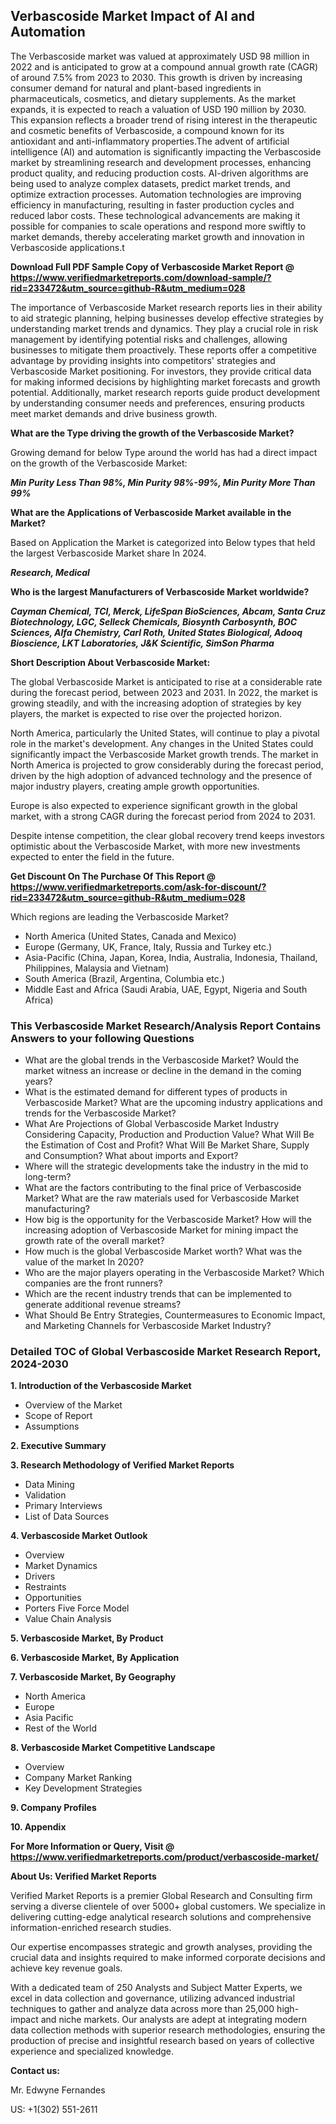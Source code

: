 <h2>Verbascoside Market Impact of AI and Automation</h2>The Verbascoside market was valued at approximately USD 98 million in 2022 and is anticipated to grow at a compound annual growth rate (CAGR) of around 7.5% from 2023 to 2030. This growth is driven by increasing consumer demand for natural and plant-based ingredients in pharmaceuticals, cosmetics, and dietary supplements. As the market expands, it is expected to reach a valuation of USD 190 million by 2030. This expansion reflects a broader trend of rising interest in the therapeutic and cosmetic benefits of Verbascoside, a compound known for its antioxidant and anti-inflammatory properties.The advent of artificial intelligence (AI) and automation is significantly impacting the Verbascoside market by streamlining research and development processes, enhancing product quality, and reducing production costs. AI-driven algorithms are being used to analyze complex datasets, predict market trends, and optimize extraction processes. Automation technologies are improving efficiency in manufacturing, resulting in faster production cycles and reduced labor costs. These technological advancements are making it possible for companies to scale operations and respond more swiftly to market demands, thereby accelerating market growth and innovation in Verbascoside applications.t</p><p id="" class=""><strong>Download Full PDF Sample Copy of Verbascoside Market Report @ <a href="https://www.verifiedmarketreports.com/download-sample/?rid=233472&utm_source=github-R&utm_medium=028" target="_blank">https://www.verifiedmarketreports.com/download-sample/?rid=233472&utm_source=github-R&utm_medium=028</a></strong></p><p>The importance of&nbsp;Verbascoside Market research reports lies in their ability to aid strategic planning, helping businesses develop effective strategies by understanding market trends and dynamics. They play a crucial role in risk management by identifying potential risks and challenges, allowing businesses to mitigate them proactively. These reports offer a competitive advantage by providing insights into competitors' strategies and Verbascoside Market positioning. For investors, they provide critical data for making informed decisions by highlighting market forecasts and growth potential. Additionally, market research reports guide product development by understanding consumer needs and preferences, ensuring products meet market demands and drive business growth.</p><p><strong>What are the&nbsp;Type driving the growth of the Verbascoside Market?</strong></p><p id="" class="">Growing demand for below Type around the world has had a direct impact on the growth of the Verbascoside Market:</p><em><strong>Min Purity Less Than 98%, Min Purity 98%-99%, Min Purity More Than 99%</strong></em></p><strong>What are the&nbsp;Applications&nbsp;of Verbascoside Market available in the Market?</strong></p><p id="" class="">Based on Application the Market is categorized into Below types that held the largest Verbascoside Market share In 2024.</p><em><strong>Research, Medical</strong></em></p><strong>Who is the largest Manufacturers of Verbascoside Market worldwide?</strong></p><p><em><strong>Cayman Chemical, TCI, Merck, LifeSpan BioSciences, Abcam, Santa Cruz Biotechnology, LGC, Selleck Chemicals, Biosynth Carbosynth, BOC Sciences, Alfa Chemistry, Carl Roth, United States Biological, Adooq Bioscience, LKT Laboratories, J&K Scientific, SimSon Pharma</strong></em></p><p id="" class=""><strong>Short Description About Verbascoside Market:</strong></p><p>The global Verbascoside Market is anticipated to rise at a considerable rate during the forecast period, between 2023 and 2031. In 2022, the market is growing steadily, and with the increasing adoption of strategies by key players, the market is expected to rise over the projected horizon.</p><p>North America, particularly the United States, will continue to play a pivotal role in the market's development. Any changes in the United States could significantly impact the Verbascoside Market growth trends. The market in North America is projected to grow considerably during the forecast period, driven by the high adoption of advanced technology and the presence of major industry players, creating ample growth opportunities.</p><p>Europe is also expected to experience significant growth in the global market, with a strong CAGR during the forecast period from 2024 to 2031.</p><p>Despite intense competition, the clear global recovery trend keeps investors optimistic about the Verbascoside Market, with more new investments expected to enter the field in the future.</p><p id="" class=""><strong>Get Discount On The Purchase Of This Report @ <a href="https://www.verifiedmarketreports.com/ask-for-discount/?rid=233472&utm_source=github-R&utm_medium=028" target="_blank">https://www.verifiedmarketreports.com/ask-for-discount/?rid=233472&utm_source=github-R&utm_medium=028</a></strong></p>Which regions are leading the Verbascoside Market?</p><ul><li>North America (United States, Canada and Mexico)</li><li>Europe (Germany, UK, France, Italy, Russia and Turkey etc.)</li><li>Asia-Pacific (China, Japan, Korea, India, Australia, Indonesia, Thailand, Philippines, Malaysia and Vietnam)</li><li>South America (Brazil, Argentina, Columbia etc.)</li><li>Middle East and Africa (Saudi Arabia, UAE, Egypt, Nigeria and South Africa)</li></ul><h3 id="" class="">This Verbascoside Market Research/Analysis Report Contains Answers to your following Questions</h3><ul><li>What are the global trends in the Verbascoside Market? Would the market witness an increase or decline in the demand in the coming years?</li><li>What is the estimated demand for different types of products in Verbascoside Market? What are the upcoming industry applications and trends for the Verbascoside Market?</li><li>What Are Projections of Global Verbascoside Market Industry Considering Capacity, Production and Production Value? What Will Be the Estimation of Cost and Profit? What Will Be Market Share, Supply and Consumption? What about imports and Export?</li><li>Where will the strategic developments take the industry in the mid to long-term?</li><li>What are the factors contributing to the final price of Verbascoside Market? What are the raw materials used for Verbascoside Market manufacturing?</li><li>How big is the opportunity for the Verbascoside Market? How will the increasing adoption of Verbascoside Market for mining impact the growth rate of the overall market?</li><li>How much is the global Verbascoside Market worth? What was the value of the market In 2020?</li><li>Who are the major players operating in the Verbascoside Market? Which companies are the front runners?</li><li>Which are the recent industry trends that can be implemented to generate additional revenue streams?</li><li>What Should Be Entry Strategies, Countermeasures to Economic Impact, and Marketing Channels for Verbascoside Market Industry?</li></ul><h3 id="" class="">Detailed TOC of Global Verbascoside Market Research Report, 2024-2030</h3><p id="" class=""><strong>1. Introduction of the Verbascoside Market</strong></p><ul><li>Overview of the Market</li><li>Scope of Report</li><li>Assumptions</li></ul><p id="" class=""><strong>2. Executive Summary</strong></p><p id="" class=""><strong>3. Research Methodology of Verified Market Reports</strong></p><ul><li>Data Mining</li><li>Validation</li><li>Primary Interviews</li><li>List of Data Sources</li></ul><p id="" class=""><strong>4. Verbascoside Market Outlook</strong></p><ul><li>Overview</li><li>Market Dynamics</li><li>Drivers</li><li>Restraints</li><li>Opportunities</li><li>Porters Five Force Model</li><li>Value Chain Analysis</li></ul><p id="" class=""><strong>5. Verbascoside Market, By Product</strong></p><p id="" class=""><strong>6. Verbascoside Market, By Application</strong></p><p id="" class=""><strong>7. Verbascoside Market, By Geography</strong></p><ul><li>North America</li><li>Europe</li><li>Asia Pacific</li><li>Rest of the World</li></ul><p id="" class=""><strong>8. Verbascoside Market Competitive Landscape</strong></p><ul><li>Overview</li><li>Company Market Ranking</li><li>Key Development Strategies</li></ul><p id="" class=""><strong>9. Company Profiles</strong></p><p id="" class=""><strong>10. Appendix</strong></p><p id="" class=""><strong>For More Information or Query, Visit @ <a href="https://www.verifiedmarketreports.com/product/verbascoside-market/" target="_blank">https://www.verifiedmarketreports.com/product/verbascoside-market/</a></strong></p><p id="" class=""><strong>About Us: Verified Market Reports</strong></p><p id="" class="">Verified Market Reports is a premier Global Research and Consulting firm serving a diverse clientele of over 5000+ global customers. We specialize in delivering cutting-edge analytical research solutions and comprehensive information-enriched research studies.</p><p id="" class="">Our expertise encompasses strategic and growth analyses, providing the crucial data and insights required to make informed corporate decisions and achieve key revenue goals.</p><p id="" class="">With a dedicated team of 250 Analysts and Subject Matter Experts, we excel in data collection and governance, utilizing advanced industrial techniques to gather and analyze data across more than 25,000 high-impact and niche markets. Our analysts are adept at integrating modern data collection methods with superior research methodologies, ensuring the production of precise and insightful research based on years of collective experience and specialized knowledge.</p><p id="" class=""><strong>Contact us:</strong></p><p id="" class="">Mr. Edwyne Fernandes</p><p id="" class="">US: +1(302) 551-2611</p>